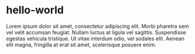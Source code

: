 # hello-world

Lorem ipsum dolor sit amet, consectetur adipiscing elit. Morbi pharetra sem vel velit accumsan feugiat. Nullam luctus at ligula vel sagittis. 
Suspendisse egestas vehicula tristique. Ut vitae interdum odio, vel sodales elit. Aenean elit magna, fringilla at erat sit amet, scelerisque posuere enim. 

